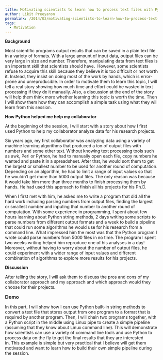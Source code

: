 ```yaml
---
title: Motivating scientists to learn how to process text files with Python
author: Likit Preeyanon
permalink: /2014/02/motivating-scientists-to-learn-how-to-process-text-files-with-python/
tags:
  - Motivation
---
```

**Background**

Most scientific programs output results that can be saved in a plain text file in a variety of formats. With a large amount of input data, output files can be very large in size and number. Therefore, manipulating data from text files is an important skill that scientists should have.  However, some scientists refuse to acquire this skill because they believe it is too difficult or not worth it. Instead, they insist on doing most of the work by hands, which is error-prone and unreproducible. In order to motivate them to learn this topic, I will tell a real story showing how much time and effort could be wasted in text processing if they do it manually. Also, a discussion at the end of the story will help them think more whether learning this topic is worth the time. Then I will show them how they can accomplish a simple task using what they will learn from this session.

**How Python helped me help my collaborator**

At the beginning of the session, I will start with a story about how I first used Python to help my collaborator analyze data for his research projects.

Six years ago, my first collaborator was analyzing data using a variety of machine learning algorithms that produced a ton of output files with numbers and some other text. Without knowing text processing tools such as awk, Perl or Python, he had to manually open each file, copy numbers he wanted and paste it in a spreadsheet. After that, he would sort them to get the largest or smallest number to be used for another round of computation. Depending on an algorithm, he had to limit a range of input values so that he wouldn&#8217;t get more than 5000 output files. The only reason was because it would take him more than three months to finish processing them by hands. He had used this approach to finish all his projects for his Ph.D.

When I first met with him, he asked me to write a program that did all the hard work including parsing numbers from output files, finding the largest or smallest number and inputing that number to another round of computation. With some experience in programming, I spent about few hours learning about Python string methods, 2 days writing some scripts to parse numbers from different output formats and a week to build a pipeline that could run some algorithms he would use for his research from a command line. What impressed him the most was that the Python program I wrote could parse numbers from 5000 files in no time. The program I spent two weeks writing helped him reproduce one of his analyses in a day! Moreover, without having to worry about the number of output files, he could experiment with a wider range of input values and different combination of algorithms to explore more results for his projects.

**Discussion**

After telling the story, I will ask them to discuss the pros and cons of my collaborator approach and my approach and which approach would they choose for their projects.

<strong style="font-size: 16px;">Demo</strong><span style="font-size: 16px;"> </span>

In this part, I will show how I can use Python built-in string methods to convert a text file that stores output from one program to a format that is required by another program. Then, I will chain two programs together, with a Python script in the middle using Linux pipe to create a simple pipeline (assuming that they know about Linux command line). This will demonstrate how scientists can use a variety of command line tools and use Python to process data on the fly to get the final results that they are interested in. This example is simple but very practical that I believe will get them motivated and want to learn how to build their own simple pipeline during the session.
